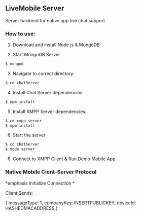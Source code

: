 ## LiveMobile Server
Server backend for native app live chat support

### How to use:

1. Download and install Node.js & MongoDB

2. Start MongoDB Server
```bash
$ mongod
```

3. Navigate to correct directory:
```bash
$ cd chatServer
```

4. Install Chat Server dependencies:
```bash
$ npm install
```

5. Install XMPP Server dependencies:
```bash
$ cd xmpp-server
$ npm install
```

6. Start the server
```bash
$ cd chatServer
$ node server
```

6. Connect to XMPP Client & Run Demo Mobile App

### Native Mobile Cient-Server Protocol

*emphasis Initialize Connection *

Client Sends:

{
	messageType: 1,
	companyKey: INSERTPUBLICKEY,
	deviceId: HASHEDMACADDRESS
} 

